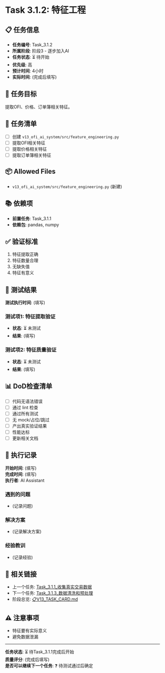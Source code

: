 # Task 3.1.2: 特征工程

## 📋 任务信息
- **任务编号**: Task_3.1.2
- **所属阶段**: 阶段3 - 逐步加入AI
- **任务状态**: ⏳ 待开始
- **优先级**: 高
- **预计时间**: 4小时
- **实际时间**: (完成后填写)

## 🎯 任务目标
提取OFI、价格、订单簿相关特征。

## 📝 任务清单
- [ ] 创建 `v13_ofi_ai_system/src/feature_engineering.py`
- [ ] 提取OFI相关特征
- [ ] 提取价格相关特征
- [ ] 提取订单簿相关特征

## 📦 Allowed Files
- `v13_ofi_ai_system/src/feature_engineering.py` (新建)

## 📚 依赖项
- **前置任务**: Task_3.1.1
- **依赖包**: pandas, numpy

## ✅ 验证标准
1. 特征提取正确
2. 特征数量合理
3. 无缺失值
4. 特征有意义

## 🧪 测试结果
**测试执行时间**: (填写)

### 测试项1: 特征提取验证
- **状态**: ⏳ 未测试
- **结果**: (填写)

### 测试项2: 特征质量验证
- **状态**: ⏳ 未测试
- **结果**: (填写)

## 📊 DoD检查清单
- [ ] 代码无语法错误
- [ ] 通过 lint 检查
- [ ] 通过所有测试
- [ ] 无 mock/占位/跳过
- [ ] 产出真实验证结果
- [ ] 性能达标
- [ ] 更新相关文档

## 📝 执行记录
**开始时间**: (填写)  
**完成时间**: (填写)  
**执行者**: AI Assistant

### 遇到的问题
- (记录问题)

### 解决方案
- (记录解决方案)

### 经验教训
- (记录经验)

## 🔗 相关链接
- 上一个任务: [Task_3.1.1_收集真实交易数据](./Task_3.1.1_收集真实交易数据.md)
- 下一个任务: [Task_3.1.3_数据清洗和预处理](./Task_3.1.3_数据清洗和预处理.md)
- 阶段总览: [📋V13_TASK_CARD.md](../../📋V13_TASK_CARD.md)

## ⚠️ 注意事项
- 特征要有实际意义
- 避免数据泄漏

---
**任务状态**: ⏳ 待Task_3.1.1完成后开始  
**质量评分**: (完成后填写)  
**是否可以继续下一个任务**: ❓ 待测试通过后确定

